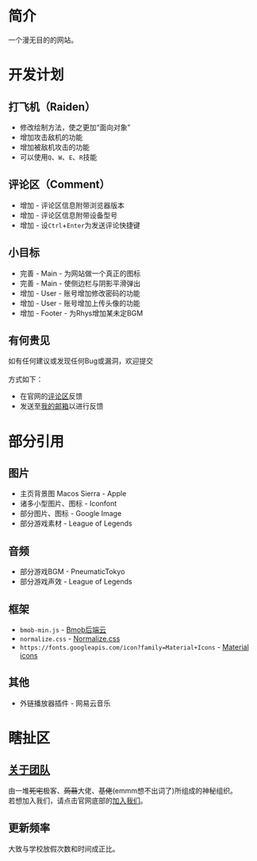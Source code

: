 # 简介
一个漫无目的的网站。
# 开发计划
## 打飞机（Raiden）
* 修改绘制方法，使之更加“面向对象”
* 增加攻击敌机的功能
* 增加被敌机攻击的功能
* 可以使用`Q`、`W`、`E`、`R`技能
## 评论区（Comment）
* 增加 - 评论区信息附带浏览器版本
* 增加 - 评论区信息附带设备型号
* 增加 - 设`Ctrl`+`Enter`为发送评论快捷键
## 小目标
* 完善 - Main - 为网站做一个真正的图标
* 完善 - Main - 使侧边栏与阴影平滑弹出
* 增加 - User - 账号增加修改密码的功能
* 增加 - User - 账号增加上传头像的功能
* 增加 - Footer - 为Rhys增加某未定BGM
## 有何贵见
如有任何建议或发现任何Bug或漏洞，欢迎提交<br><br>
方式如下：
* 在官网的[评论区](http://localhost:211/other/comment.html)反馈
* 发送至[我的邮箱](Rhys.211SFS@qq.com)以进行反馈
# 部分引用
## 图片
* 主页背景图 Macos Sierra - Apple
* 诸多小型图片、图标 - Iconfont
* 部分图片、图标 - Google Image
* 部分游戏素材 - League of Legends
## 音频
* 部分游戏BGM - PneumaticTokyo
* 部分游戏声效 - League of Legends
## 框架
* `bmob-min.js` - [Bmob后端云](https://bmob.cn/)
* `normalize.css` - [Normalize.css](http://necolas.github.io/normalize.css/)
* `https://fonts.googleapis.com/icon?family=Material+Icons` - [Material icons](https://material.io/icons/)
## 其他
* 外链播放器插件 - 网易云音乐
# 瞎扯区
## [关于团队](https://ruizzu.github.io/footer/about.html)
由一堆~~死宅~~极客、~~蒟蒻~~大佬、~~基佬~~(emmm想不出词了)所组成的神秘组织。<br>
若想加入我们，请点击官网底部的[加入我们](https://jq.qq.com/?_wv=1027&k=4CKGdPQ)。
## 更新频率
大致与学校放假次数和时间成正比。
